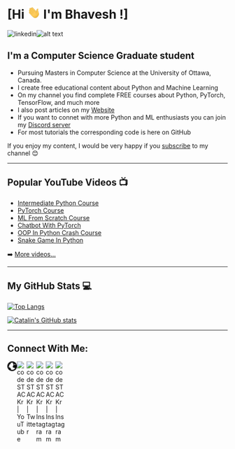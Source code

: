 # [Hi <img src="https://raw.githubusercontent.com/ABSphreak/ABSphreak/master/gifs/Hi.gif" width="30px"> I'm Bhavesh !]

<a href='https://www.linkedin.com/in/bhavesh-bisht-969781135/'><img align='left' alt="linkedin" height='18px'/></a>

![alt text](https://www.uottawa.ca/brand/sites/www.uottawa.ca.brand/files/updated_logo_0.jpg )
<!-- [<img height="30" src="https://img.shields.io/badge/twitter-%231DA1F2.svg?&style=for-the-badge&logo=twitter&logoColor=white" />][twitter]
[<img height="30" src = "https://img.shields.io/badge/Youtube-%23E4405F.svg?&style=for-the-badge&logo=Youtube&logoColor=white">][Youtube] 
[<img height="30" src="https://img.shields.io/badge/DEV.TO-%230A0A0A.svg?&style=for-the-badge&logo=dev-dot-to&logoColor=white" />][devto]
[<img height="30" src="https://raw.githubusercontent.com/iconic/open-iconic/master/svg/globe.svg" />][website]
 -->
## I'm a Computer Science Graduate student

- Pursuing Masters in Computer Science at the University of Ottawa, Canada.
- I create free educational content about Python and Machine Learning
- On my channel you find complete FREE courses about Python, PyTorch, TensorFlow, and much more
- I also post articles on my [Website][website]
- If you want to connet with more Python and ML enthusiasts you can join my [Discord server][discord]
- For most tutorials the corresponding code is here on GitHub

If you enjoy my content, I would be very happy if you [subscribe](https://www.youtube.com/channel/UCbXgNpp0jedKWcQiULLbDTA?sub_confirmation=1) to my channel 😊

---

## Popular YouTube Videos 📺 

- [Intermediate Python Course](https://www.youtube.com/playlist?list=PLqnslRFeH2UqLwzS0AwKDKLrpYBKzLBy2)
- [PyTorch Course](https://www.youtube.com/playlist?list=PLqnslRFeH2UrcDBWF5mfPGpqQDSta6VK4)
- [ML From Scratch Course](https://www.youtube.com/playlist?list=PLqnslRFeH2Upcrywf-u2etjdxxkL8nl7E)
- [Chatbot With PyTorch](https://www.youtube.com/playlist?list=PLqnslRFeH2UrFW4AUgn-eY37qOAWQpJyg)
- [OOP In Python Crash Course](https://youtu.be/-pEs-Bss8Wc)
- [Snake Game In Python](https://youtu.be/M_npdRYD4K0)

➡️ [More videos...][youtube]

---

## My GitHub Stats 💻

[![Top Langs](https://github-readme-stats.vercel.app/api/top-langs/?username=bhavesh0124&hide=java,html,css&theme=dracula)](https://github.com/anuraghazra/github-readme-stats)

[![Catalin's GitHub stats](https://github-readme-stats.vercel.app/api?username=bhavesh0124&theme=dracula)](https://github.com/anuraghazra/github-readme-stats)


[twitter]: https://twitter.com/python_engineer
[youtube]: http://youtube.com/c/pythonengineer
[website]: https://www.python-engineer.com/
[devto]: https://dev.to/python_engineer
[instagram]: https://www.instagram.com/patloeber/
[discord]: https://discord.gg/FHMg9tKFSN

---

## Connect With Me:

[<img align="left" alt="codeSTACKr.com" width="22px" src="https://raw.githubusercontent.com/iconic/open-iconic/master/svg/globe.svg" />][website]
[<img align="left" alt="codeSTACKr | YouTube" width="22px" src="https://cdn.jsdelivr.net/npm/simple-icons@v3/icons/youtube.svg" />][youtube]
[<img align="left" alt="codeSTACKr | Twitter" width="22px" src="https://cdn.jsdelivr.net/npm/simple-icons@v3/icons/twitter.svg" />][twitter]
[<img align="left" alt="codeSTACKr | Instagram" width="22px" src="https://cdn.jsdelivr.net/npm/simple-icons@v3/icons/instagram.svg" />][instagram]
[<img align="left" alt="codeSTACKr | Instagram" width="22px" src="https://cdn.jsdelivr.net/npm/simple-icons@v3/icons/discord.svg" />][discord]
[<img align="left" alt="codeSTACKr | Instagram" width="22px" src="https://cdn.jsdelivr.net/npm/simple-icons@v3/icons/dev-dot-to.svg" />][devto]

<br />
